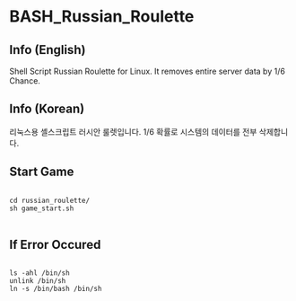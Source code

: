 # BASH_Russian_Roulette

## Info (English)

Shell Script Russian Roulette for Linux.
It removes entire server data by 1/6 Chance.


## Info (Korean)

리눅스용 셸스크립트 러시안 룰렛입니다.
1/6 확률로 시스템의 데이터를 전부 삭제합니다.


## Start Game

<pre>
<code> 
cd russian_roulette/
sh game_start.sh
</code>
</pre>

## If Error Occured 

<pre>
<code>
ls -ahl /bin/sh
unlink /bin/sh
ln -s /bin/bash /bin/sh
</code>
</pre>
